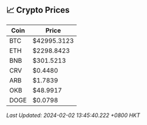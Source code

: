 ## 📈 Crypto Prices

| Coin | Price |
| ---- | ----- |
| BTC | $42995.3123 |
| ETH | $2298.8423 |
| BNB | $301.5213 |
| CRV | $0.4480 |
| ARB | $1.7839 |
| OKB | $48.9917 |
| DOGE | $0.0798 |

_Last Updated: 2024-02-02 13:45:40.222 +0800 HKT_